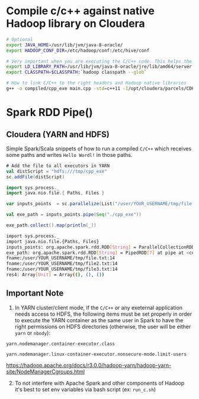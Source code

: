 # Compile c/c++ against native Hadoop library on Cloudera

```bash
# Optional
export JAVA_HOME=/usr/lib/jvm/java-8-oracle/
export HADOOP_CONF_DIR=/etc/hadoop/conf:/etc/hive/conf

# Very important when you are executing the C/C++ code. This helps the JAVA to find and link the libraries (classpath) if I am not mistaken
export LD_LIBRARY_PATH=/usr/lib/jvm/java-8-oracle/jre/lib/amd64/server:/opt/cloudera/parcels/CDH/lib/
export CLASSPATH=$CLASSPATH:`hadoop classpath --glob`

# How to link C/C++ to the right headers and Hadoop native libraries
g++ -o compiled/cpp_exe main.cpp -std=c++11 -I/opt/cloudera/parcels/CDH/include/ -L/opt/cloudera/parcels/CDH/lib/ -lhdfs
```

# Spark RDD Pipe()
## Cloudera (YARN and HDFS)
Simple Spark/Scala snippets of how to run a compiled `C/C++` which receives some paths and writes `Hello Wordl!` in those paths.

```scala
# Add the file to all executors in YARN
val distScript = "hdfs:///tmp/cpp_exe"
sc.addFile(distScript)

import sys.process._
import java.nio.file.{ Paths, Files }

var inputs_points  = sc.parallelize(List("/user/YOUR_USERNAME/tmp/file.txt","/user/YOUR_USERNAME/tmp/file2.txt","/user/YOUR_USERNAME/tmp/file3.txt"))

val exe_path = inputs_points.pipe(Seq("./cpp_exe"))

exe_path.collect().map(println(_))

```
```bash
import sys.process._
import java.nio.file.{Paths, Files}
inputs_points: org.apache.spark.rdd.RDD[String] = ParallelCollectionRDD[6] at parallelize at <console>:29
exe_path: org.apache.spark.rdd.RDD[String] = PipedRDD[7] at pipe at <console>:29
fname:/user/YOUR_USERNAME/tmp/file.txt:14
fname:/user/YOUR_USERNAME/tmp/file2.txt:14
fname:/user/YOUR_USERNAME/tmp/file3.txt:14
res4: Array[Unit] = Array((), (), ())
```

## Important Note

1. In YARN cluster/client mode, if the `C/C++` or any exeternal application needs access to HDFS, the following items must be set properly in order to execute the YARN container as the same user in Spark to have the right permissions on HDFS directories (otherwise, the user will be either `yarn` or `nbody`):

```
yarn.nodemanager.container-executor.class

yarn.nodemanager.linux-container-executor.nonsecure-mode.limit-users
```
https://hadoop.apache.org/docs/r3.0.0/hadoop-yarn/hadoop-yarn-site/NodeManagerCgroups.html

2. To not interfere with Apache Spark and other components of Hadoop it's best to set env variables via bash script (ex: `run_c.sh`) 
